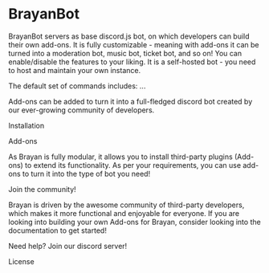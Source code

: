 # BrayanBot
BrayanBot servers as base discord.js bot, on which developers can build their own add-ons. It is fully customizable - meaning with add-ons it can be turned into a moderation bot, music bot, ticket bot, and so on! You can enable/disable the features to your liking. It is a self-hosted bot - you need to host and maintain your own instance.

The default set of commands includes:
...


Add-ons can be added to turn it into a full-fledged discord bot created by our ever-growing community of developers.

Installation


Add-ons

As Brayan is fully modular, it allows you to install third-party plugins (Add-ons) to extend its functionality. As per your requirements, you can use add-ons to turn it into the type of bot you need!

Join the community!

Brayan is driven by the awesome community of third-party developers, which makes it more functional and enjoyable for everyone. If you are looking into building your own Add-ons for Brayan, consider looking into the documentation to get started! 

Need help? Join our discord server!


License
